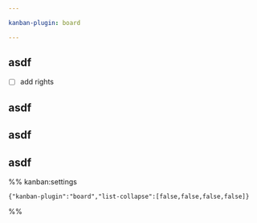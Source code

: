 ```yaml
---

kanban-plugin: board

---
```


## asdf

- [ ] add rights


## asdf



## asdf



## asdf





%% kanban:settings
```
{"kanban-plugin":"board","list-collapse":[false,false,false,false]}
```
%%